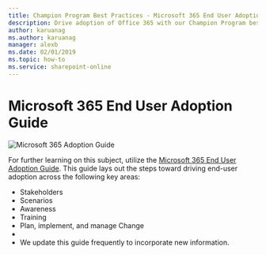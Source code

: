 ```yaml
---
title: Champion Program Best Practices - Microsoft 365 End User Adoption Guide
description: Drive adoption of Office 365 with our Champion Program best practices and the Microsoft 365 End User Adoption Guide.
author: karuanag
ms.author: karuanag
manager: alexb
ms.date: 02/01/2019
ms.topic: how-to
ms.service: sharepoint-online
---
```



# Microsoft 365 End User Adoption Guide

![Microsoft 365 Adoption Guide](media/m365euguide.png)

For further learning on this subject, utilize the [Microsoft 365 End User Adoption Guide](https://aka.ms/adoptionguide). This guide lays out the steps toward driving end-user adoption across the following key areas:

- Stakeholders
- Scenarios
- Awareness
- Training 
- Plan, implement, and manage Change
- 
- We update this guide frequently to incorporate new information.